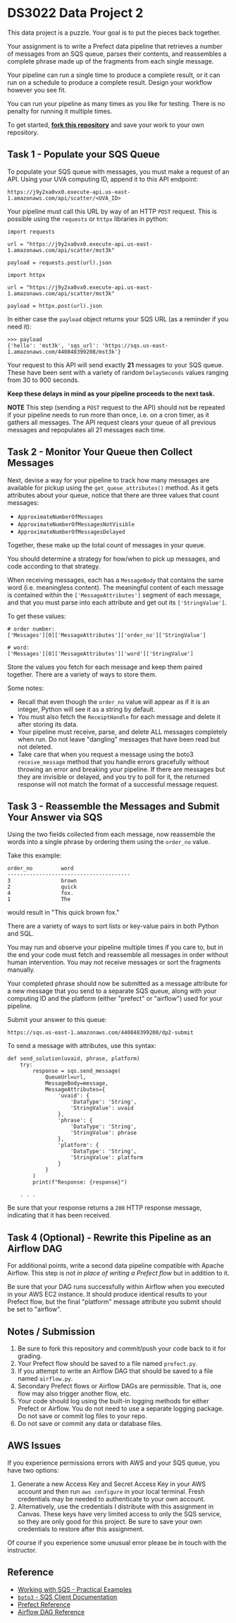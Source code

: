 # DS3022 Data Project 2

This data project is a puzzle. Your goal is to put the pieces back together.

Your assignment is to write a Prefect data pipeline that retrieves a number of messages from an SQS queue, parses their contents, and reassembles a complete phrase made up of the fragments from each single message.

Your pipeline can run a single time to produce a complete result, or it can run on a schedule to produce a complete result. Design your workflow however you see fit.

You can run your pipeline as many times as you like for testing. There is no penalty for running it multiple times.

To get started, [**fork this repository**](https://github.com/uvasds-systems/ds3022-data-project-2/fork) and save your work to your own repository.

## Task 1 - Populate your SQS Queue

To populate your SQS queue with messages, you must make a request of an API. Using your UVA computing ID, append it to this API endpoint:

```
https://j9y2xa0vx0.execute-api.us-east-1.amazonaws.com/api/scatter/<UVA_ID>
```

Your pipeline must call this URL by way of an HTTP `POST` request. This is possible using the `requests` or `httpx` libraries in python:

```
import requests

url = "https://j9y2xa0vx0.execute-api.us-east-1.amazonaws.com/api/scatter/mst3k"

payload = requests.post(url).json
```

```
import httpx

url = "https://j9y2xa0vx0.execute-api.us-east-1.amazonaws.com/api/scatter/mst3k"

payload = httpx.post(url).json
```

In either case the `payload` object returns your SQS URL (as a reminder if you need it):

```
>>> payload
{'hello': 'mst3k', 'sqs_url': 'https://sqs.us-east-1.amazonaws.com/440848399208/mst3k'}
```

Your request to this API will send exactly **21** messages to your SQS queue. These have been sent with a variety of random `DelaySeconds` values ranging from 30 to 900 seconds.

**Keep these delays in mind as your pipeline proceeds to the next task.**

**NOTE** This step (sending a `POST` request to the API) should not be repeated if your pipeline needs to run more than once, i.e. on a cron timer, as it gathers all messages. The API request clears your queue of all previous messages and repopulates all 21 messages each time.

## Task 2 - Monitor Your Queue then Collect Messages

Next, devise a way for your pipeline to track how many messages are available for pickup using the `get_queue_attributes()` method. As it gets attributes about your queue, notice that there are three values that count messages:

- `ApproximateNumberOfMessages`
- `ApproximateNumberOfMessagesNotVisible`
- `ApproximateNumberOfMessagesDelayed`

Together, these make up the total count of messages in your queue.

You should determine a strategy for how/when to pick up messages, and code according to that strategy.

When receiving messages, each has a `MessageBody` that contains the same word (i.e. meaningless content). The meaningful content of each message is contained within the `['MessageAttributes']` segment of each message, and that you must parse into each attribute and get out its `['StringValue']`.

To get these values:

```
# order number:
['Messages'][0]['MessageAttributes']['order_no']['StringValue']

# word:
['Messages'][0]['MessageAttributes']['word']['StringValue']
```

Store the values you fetch for each message and keep them paired together. There are a variety of ways to store them.

Some notes:

- Recall that even though the `order_no` value will appear as if it is an integer, Python will see it as a string by default.
- You must also fetch the `ReceiptHandle` for each message and delete it after storing its data.
- Your pipeline must receive, parse, and delete ALL messages completely when run. Do not leave "dangling" messages that have been read but not deleted.
- Take care that when you request a message using the boto3 `receive_message` method that you handle errors gracefully without throwing an error and breaking your pipeline. If there are messages but they are invisible or delayed, and you try to poll for it, the returned response will not match the format of a successful message request.

## Task 3 - Reassemble the Messages and Submit Your Answer via SQS

Using the two fields collected from each message, now reassemble the words into a single phrase by ordering them using the `order_no` value.

Take this example:

```
order_no         word
---------------------------------------
3                brown
2                quick
4                fox.
1                The
```

would result in "This quick brown fox."

There are a variety of ways to sort lists or key-value pairs in both Python and SQL.

You may run and observe your pipeline multiple times if you care to, but in the end your code must fetch and reassemble all messages in order without human intervention. You may not receive messages or sort the fragments manually.

Your completed phrase should now be submitted as a message attribute for a new message that you send to a separate SQS queue, along with your computing ID and the platform (either "prefect" or "airflow") used for your pipeline.

Submit your answer to this queue:
```
https://sqs.us-east-1.amazonaws.com/440848399208/dp2-submit
```

To send a message with attributes, use this syntax:

```
def send_solution(uvaid, phrase, platform)
    try:
        response = sqs.send_message(
            QueueUrl=url,
            MessageBody=message,
            MessageAttributes={
                'uvaid': {
                    'DataType': 'String',
                    'StringValue': uvaid
                },
                'phrase': {
                    'DataType': 'String',
                    'StringValue': phrase
                },
                'platform': {
                    'DataType': 'String',
                    'StringValue': platform
                }
            }
        )
        print(f"Response: {response}")

    . . .
```
Be sure that your response returns a `200` HTTP response message, indicating that it has been received.

## Task 4 (Optional) - Rewrite this Pipeline as an Airflow DAG

For additional points, write a second data pipeline compatible with Apache Airflow. This step is not *in place of writing a Prefect flow* but in addition to it.

Be sure that your DAG runs successfully within Airflow when you executed in your AWS EC2 instance. It should produce identical results to your Prefect flow, but the final "platform" message attribute you submit should be set to "airflow".

## Notes / Submission

1. Be sure to fork this repository and commit/push your code back to it for grading.
2. Your Prefect flow should be saved to a file named `prefect.py`.
3. If you attempt to write an Airflow DAG that should be saved to a file named `airflow.py`.
4. Secondary Prefect flows or Airflow DAGs are permissible. That is, one flow may also trigger another flow, etc.
5. Your code should log using the built-in logging methods for either Prefect or Airflow. You do not need to use a separate logging package. Do not save or commit log files to your repo.
6. Do not save or commit any data or database files.

## AWS Issues

If you experience permissions errors with AWS and your SQS queue, you have two options:

1. Generate a new Access Key and Secret Access Key in your AWS account and then run `aws configure` in your local terminal. Fresh credentials may be needed to authenticate to your own account.
2. Alternatively, use the credentials I distribute with this assignment in Canvas. These keys have very limited access to only the SQS service, so they are only good for this project. Be sure to save your own credentials to restore after this assignment.

Of course if you experience some unusual error please be in touch with the instructor.

## Reference

- [Working with SQS - Practical Examples](https://github.com/nmagee/learn-sqs)
- [`boto3` - SQS Client Documentation](https://boto3.amazonaws.com/v1/documentation/api/latest/reference/services/sqs.html)
- [Prefect Reference](https://docs.prefect.io/v3/get-started)
- [Airflow DAG Reference](https://s3.amazonaws.com/uvasds-systems/pdfs/Ultimate-Guide-to-Apache-Airflow-DAGs.pdf)